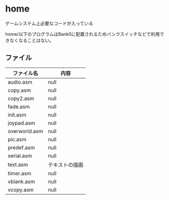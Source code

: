 # home

ゲームシステム上必要なコードが入っている

home/以下のプログラムはBank0に配置されるためバンクスイッチなどで利用できなくなることはない。

## ファイル

 ファイル名  |  内容
---- | ----
 audio.asm  |  null
 copy.asm  |  null
 copy2.asm  |  null
 fade.asm  |  null
 init.asm  |  null
 joypad.asm  |  null
 overworld.asm  |  null
 pic.asm  |  null
 predef.asm  |  null
 serial.asm  |  null
 text.asm  |  テキストの描画
 timer.asm  |  null
 vblank.asm  |  null
 vcopy.asm  |  null